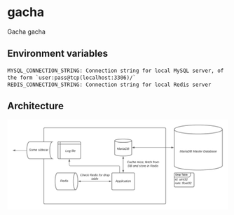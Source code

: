 # gacha
Gacha gacha

## Environment variables
```
MYSQL_CONNECTION_STRING: Connection string for local MySQL server, of the form `user:pass@tcp(localhost:3306)/`
REDIS_CONNECTION_STRING: Connection string for local Redis server
```

## Architecture
![Architectural diagram](./architecture.png)